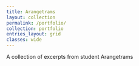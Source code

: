 ```yaml
---
title: Arangetrams
layout: collection
permalink: /portfolio/
collection: portfolio
entries_layout: grid
classes: wide
---
```

A collection of excerpts from student Arangetrams
